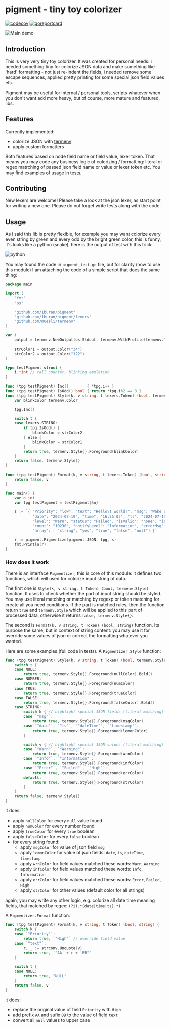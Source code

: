 # pigment - tiny toy colorizer

[![codecov](https://codecov.io/gh/1buran/pigment/graph/badge.svg?token=3F7HTBT028)](https://codecov.io/gh/1buran/pigment)
[![goreportcard](https://goreportcard.com/badge/github.com/1buran/pigment)](https://goreportcard.com/report/github.com/1buran/pigment)

![Main demo](https://i.imgur.com/ojdMg7W.png)

## Introduction

This is very very tiny toy colorizer. It was created for personal needs: i needed something tiny
for colorize JSON data and make something like 'hard' formatting - not just re-indent
the fields, i needed remove some escape sequences, applied pretty printing
for some special json field values etc.

Pigment may be useful for internal / personal tools, scripts whatever when you don't want
add more heavy, but of course, more mature and featured, libs.

## Features

Currently implemented:

- colorize JSON with [termenv](https://github.com/muesli/termenv)
- apply custom formatters

Both features based on node field name or field value, lexer token. That means you may code
any business logic of colorizing / formatting: literal or regex matrching of passed json
field name or value or lexer token etc. You may find examples of usage in tests.

## Contributing

New lexers are welcome! Please take a look at the json lexer, as start point for writing
a new one. Please do not forget write tests along with the code.

## Usage

As i said this lib is pretty flexible, for example you may want colorize every even string
by green and every odd by the bright green color, this is funny,
it's looks like a python (snake), here is the output of test with this trick:

![python](https://i.imgur.com/8s7QMyd.png)

You may found the code in `pigment_test.go` file, but for clarity (how to use this module)
I am attaching the code of a simple script that does the same thing:

```go
package main

import (
	"fmt"
	"os"

	"github.com/1buran/pigment"
	"github.com/1buran/pigment/lexers"
	"github.com/muesli/termenv"
)

var (
	output = termenv.NewOutput(os.Stdout, termenv.WithProfile(termenv.TrueColor))

	strColor1 = output.Color("34")
	strColor2 = output.Color("122")
)

type testPigment struct {
	i *int // call counter, blinking emulation
}

func (tpg testPigment) Inc()        { *tpg.i++ }
func (tpg testPigment) IsOdd() bool { return *tpg.i%2 == 0 }
func (tpg testPigment) Style(k, v string, t lexers.Token) (bool, termenv.Style) {
	var blinkColor termenv.Color

	tpg.Inc()

	switch t {
	case lexers.STRING:
		if tpg.IsOdd() {
			blinkColor = strColor2
		} else {
			blinkColor = strColor1
		}
		return true, termenv.Style{}.Foreground(blinkColor)
	}
	return false, termenv.Style{}
}

func (tpg testPigment) Format(k, v string, t lexers.Token) (bool, string) {
	return false, v
}

func main() {
	var n int
	var tpg testPigment = testPigment{&n}

	s := `{ "Priority": "low", "text": "Hello\t world!", "msg": "Wake up, Neo...",
            "date": "2024-07-19", "time": "16:55:03", "ts": "2024-07-19T16:11:00+00:00",
            "level": "Warn", "status": "Failed", "isValid": "none", "isAlert": "red",
            "count": "10230", "notifyLevel": "Information", "errorMsg": "user not found",
            "array": [ "string", "yes", "true", "false", "null"] }`

	r := pigment.Pigmentize(pigment.JSON, tpg, s)
	fmt.Println(r)
}
```

### How does it work

There is an interface `Pigmentizer`, this is core of this module: it defines two functions,
which will used for colorize input string of data.

The first one is `Style(k, v string, t Token) (bool, termenv.Style)` function. It uses
to check whether the part of input string should be styled. You may use literal matching
or matching by regexp or token matching for create all you need conditions. If the part
is matched rules, then the function return `true` and `termenv.Style` which will be applied
to this part of processed data, otherwise it returns `false, termenv.Style{}`.

The second is `Format(k, v string, t Token) (bool, string)` function. Its purpose the same,
but in context of string content: you may use it for override some values of json or
correct the formatting whatever you wanted.

Here are some examples (full code in tests). A `Pigmentizer.Style` function:

```go
func (tpg testPigment) Style(k, v string, t Token) (bool, termenv.Style) {
	switch t {
	case NULL:
		return true, termenv.Style{}.Foreground(nullColor).Bold()
	case NUMBER:
		return true, termenv.Style{}.Foreground(numColor)
	case TRUE:
		return true, termenv.Style{}.Foreground(trueColor)
	case FALSE:
		return true, termenv.Style{}.Foreground(falseColor).Bold()
	case STRING:
		switch k { // highlight special JSON fields (literal matching)
		case `"msg"`:
			return true, termenv.Style{}.Foreground(msgColor)
		case `"date"`, `"ts"`, `"dateTime"`, `"timestamp"`:
			return true, termenv.Style{}.Foreground(lemonColor)
		}

		switch v { // highlight special JSON values (literal matching)
		case `"Warn"`, `"Warning"`:
			return true, termenv.Style{}.Foreground(wrnColor)
		case `"Info"`, `"Information"`:
			return true, termenv.Style{}.Foreground(infColor)
		case `"Error"`, `"Failed"`, `"High"`:
			return true, termenv.Style{}.Foreground(errColor)
		default:
			return true, termenv.Style{}.Foreground(strColor)
		}
	}
	return false, termenv.Style{}
}

```

it does:

- apply `nullColor` for every `null` value found
- apply `numColor` for every number found
- apply `trueColor` for every `true` boolean
- apply `falseColor` for every `false` boolean
- for every string found:
  - apply `msgColor` for value of json field `msg`
  - apply `lemonColor` for value of json fields: `date`, `ts`, `dateTime`, `timestamp`
  - apply `wrnColor` for field values matched these words: `Warn`, `Warning`
  - apply `infColor` for field values matched these words: `Info`, `Information`
  - apply `errColor` for field values matched these words: `Error`, `Failed`, `High`
  - apply `strColor` for other values (default color for all strings)

again, you may write any other logic, e.g. colorize all date time meaning fields,
that matched by regex: `(?i).*(date|time|ts).*)`.

A `Pigmentizer.Format` function:

```go
func (tpg testPigment) Format(k, v string, t Token) (bool, string) {
	switch k {
	case `"Priority"`:
		return true, `"High"` // override field value
	case `"text"`:
		r, _ := strconv.Unquote(v)
		return true, `"AA` + r + `BB"`
	}

	switch t {
	case NULL:
		return true, "NULL"
	}
	return false, v
}
```

it does:

- replace the original value of field `Priority` with `High`
- add prefix `AA` and sufix `BB` to the value of field `text`
- convert all `null` values to upper case
